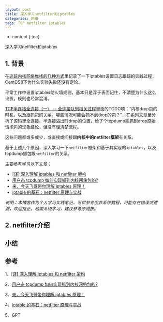 ```yaml
---
layout: post
title: 深入学习netfilter和iptables
categories: 网络
tags: TCP netfilter iptables
---
```


* content
{:toc}

深入学习netfilter和iptables



## 1. 背景

在[追踪内核网络堆栈的几种方式](https://xiaodongq.github.io/2024/07/03/strace-kernel-network-stack)里记录了一下iptables设置日志跟踪的实践过程，CentOS8下为什么实验失败还没有定论。

平常工作中设置iptables防火墙规则，基本只是浮于表面记住，不清楚为什么这么设置，规则也经常混淆。

[TCP半连接全连接（一） -- 全连接队列相关过程](https://xiaodongq.github.io/2024/05/18/tcp_connect/)里面的TODO项：“内核drop包的时机，以及跟抓包的关系。哪些情况可能会抓不到drop的包？”，在系列文章里分析了源码里全连接、半连接溢出时drop的位置，给了个tcpdump能抓到drop原始请求包的现象结论，但没有理清楚流程。

这些问题都或多或少，或直接或间接跟**内核中的netfilter框架**有关系。

基于上述几个原因，深入学习一下`netfilter`框架和基于其实现的`iptables`，以及tcpdump抓包跟`netfilter`的关系。

主要参考学习以下文章：

* [[译] 深入理解 iptables 和 netfilter 架构](https://arthurchiao.art/blog/deep-dive-into-iptables-and-netfilter-arch-zh)
* [用户态 tcpdump 如何实现抓到内核网络包的?](https://mp.weixin.qq.com/s?__biz=MjM5Njg5NDgwNA==&mid=2247486315&idx=1&sn=ce3a85a531447873e02ccef17198e8fe&chksm=a6e30a509194834693bb7ee50cdd3868ab1f686a3a0807e2d1a514253ba1579d1246b99bf35d&scene=178&cur_album_id=1532487451997454337#rd)
* [来，今天飞哥带你理解 iptables 原理！](https://mp.weixin.qq.com/s?__biz=MjM5Njg5NDgwNA==&mid=2247487465&idx=1&sn=aace79dcb4edb011cf69e7cd9f7331f9&chksm=a6e30ed2919487c402f20fdda822bc63f057a334e81e8d26e48194f5b679882c627311205bbe&scene=178&cur_album_id=1532487451997454337#rd)
* [iptable 的基石：netfilter 原理与实战](https://juejin.cn/book/6844733794801418253/section/7355436057355583528)

*说明：本博客作为个人学习实践笔记，可供参考但非系统教程，可能存在错误或遗漏，欢迎指正。若需系统学习，建议参考原链接。*

## 2. netfilter介绍



## 小结


## 参考

1、[[译] 深入理解 iptables 和 netfilter 架构](https://arthurchiao.art/blog/deep-dive-into-iptables-and-netfilter-arch-zh)

2、[用户态 tcpdump 如何实现抓到内核网络包的?](https://mp.weixin.qq.com/s?__biz=MjM5Njg5NDgwNA==&mid=2247486315&idx=1&sn=ce3a85a531447873e02ccef17198e8fe&chksm=a6e30a509194834693bb7ee50cdd3868ab1f686a3a0807e2d1a514253ba1579d1246b99bf35d&scene=178&cur_album_id=1532487451997454337#rd)

3、[来，今天飞哥带你理解 iptables 原理！](https://mp.weixin.qq.com/s?__biz=MjM5Njg5NDgwNA==&mid=2247487465&idx=1&sn=aace79dcb4edb011cf69e7cd9f7331f9&chksm=a6e30ed2919487c402f20fdda822bc63f057a334e81e8d26e48194f5b679882c627311205bbe&scene=178&cur_album_id=1532487451997454337#rd)

4、[iptable 的基石：netfilter 原理与实战](https://juejin.cn/book/6844733794801418253/section/7355436057355583528)

5、GPT
